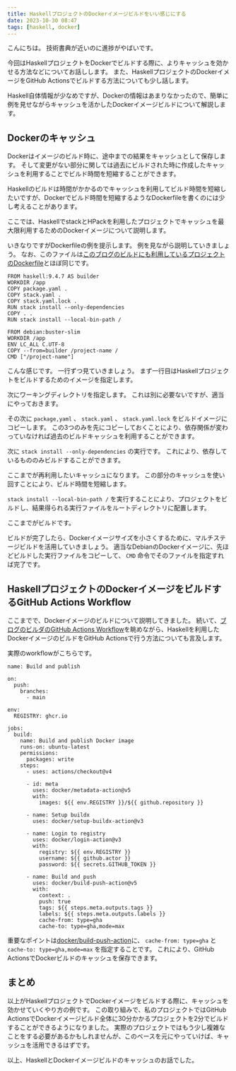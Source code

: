 ```yaml
---
title: HaskellプロジェクトのDockerイメージビルドをいい感じにする
date: 2023-10-30 08:47
tags: [haskell, docker]
---
```


こんにちは。
技術書典が近いのに進捗がやばいです。

今回はHaskellプロジェクトをDockerでビルドする際に、よりキャッシュを効かせる方法などについてお話しします。
また、HaskellプロジェクトのDockerイメージをGitHub Actionsでビルドする方法についても少し話します。

Haskell自体情報が少なめですが、Dockerの情報はあまりなかったので、簡単に例を見せながらキャッシュを活かしたDockerイメージビルドについて解説します。

## Dockerのキャッシュ
Dockerはイメージのビルド時に、途中までの結果をキャッシュとして保存します。
そして変更がない部分に関しては過去にビルドされた時に作成したキャッシュを利用することでビルド時間を短縮することができます。

Haskellのビルドは時間がかかるのでキャッシュを利用してビルド時間を短縮したいですが、Dockerでビルド時間を短縮するようなDockerfileを書くのには少し考えることがあります。

ここでは、HaskellでstackとHPackを利用したプロジェクトでキャッシュを最大限利用するためのDockerイメージについて説明します。

いきなりですがDockerfileの例を提示します。
例を見ながら説明していきましょう。
なお、このファイルは[このブログのビルドにも利用しているプロジェクトのDockerfile](https://github.com/cordx56/slick-site-builder/blob/main/Dockerfile)とほぼ同じです。

```
FROM haskell:9.4.7 AS builder
WORKDIR /app
COPY package.yaml .
COPY stack.yaml .
COPY stack.yaml.lock .
RUN stack install --only-dependencies
COPY . .
RUN stack install --local-bin-path /

FROM debian:buster-slim
WORKDIR /app
ENV LC_ALL C.UTF-8
COPY --from=builder /project-name /
CMD ["/project-name"]
```

こんな感じです。
一行ずつ見ていきましょう。
まず一行目はHaskellプロジェクトをビルドするためのイメージを指定します。

次にワーキングディレクトリを指定します。
これは別に必要ないですが、適当にやっておきます。

その次に `package,yaml` 、 `stack.yaml` 、 `stack.yaml.lock` をビルドイメージにコピーします。
この3つのみを先にコピーしておくことにより、依存関係が変わっていなければ過去のビルドキャッシュを利用することができます。

次に `stack install --only-dependencies` の実行です。
これにより、依存しているもののみビルドすることができます。

ここまでが再利用したいキャッシュになります。
この部分のキャッシュを使い回すことにより、ビルド時間を短縮します。

`stack install --local-bin-path /` を実行することにより、プロジェクトをビルドし、結果得られる実行ファイルをルートディレクトリに配置します。

ここまでがビルドです。

ビルドが完了したら、Dockerイメージサイズを小さくするために、マルチステージビルドを活用していきましょう。
適当なDebianのDockerイメージに、先ほどビルドした実行ファイルをコピーして、 `CMD` 命令でそのファイルを指定すれば完了です。

## HaskellプロジェクトのDockerイメージをビルドするGitHub Actions Workflow

ここまでで、Dockerイメージのビルドについて説明してきました。
続いて、[ブログのビルダのGitHub Actions Workflow](https://github.com/cordx56/slick-site-builder/blob/main/.github/workflows/build.yaml)を眺めながら、Haskellを利用したDockerイメージのビルドをGitHub Actionsで行う方法についても言及します。

実際のworkflowがこちらです。

```
name: Build and publish

on:
  push:
    branches:
      - main

env:
  REGISTRY: ghcr.io

jobs:
  build:
    name: Build and publish Docker image
    runs-on: ubuntu-latest
    permissions:
      packages: write
    steps:
      - uses: actions/checkout@v4

      - id: meta
        uses: docker/metadata-action@v5
        with:
          images: ${{ env.REGISTRY }}/${{ github.repository }}
      
      - name: Setup buildx
        uses: docker/setup-buildx-action@v3

      - name: Login to registry
        uses: docker/login-action@v3
        with:
          registry: ${{ env.REGISTRY }}
          username: ${{ github.actor }}
          password: ${{ secrets.GITHUB_TOKEN }}

      - name: Build and push
        uses: docker/build-push-action@v5
        with:
          context: .
          push: true
          tags: ${{ steps.meta.outputs.tags }}
          labels: ${{ steps.meta.outputs.labels }}
          cache-from: type=gha
          cache-to: type=gha,mode=max
```

重要なポイントは[docker/build-push-action](https://github.com/docker/build-push-action)に、 `cache-from: type=gha` と `cache-to: type=gha,mode=max` を指定することです。
これにより、GitHub ActionsでDockerビルドのキャッシュを保存できます。

## まとめ
以上がHaskellプロジェクトでDockerイメージをビルドする際に、キャッシュを効かせていくやり方の例です。
この取り組みで、私のプロジェクトではGitHub ActionsでDockerイメージビルド全体に30分かかるプロジェクトを2分でビルドすることができるようになりました。
実際のプロジェクトではもう少し複雑なことをする必要があるかもしれませんが、このベースを元にやっていけば、キャッシュを活用できるはずです。

以上、HaskellとDockerイメージビルドのキャッシュのお話でした。

